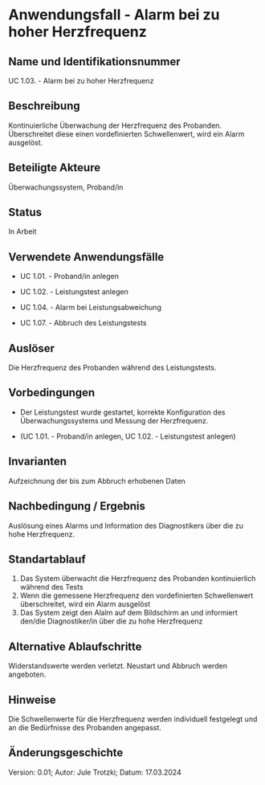 # Anwendungsfall - Alarm bei zu hoher Herzfrequenz
##  Name und Identifikationsnummer
UC 1.03. - Alarm bei zu hoher Herzfrequenz
## Beschreibung
Kontinuierliche Überwachung der Herzfrequenz des Probanden. Überschreitet diese einen vordefinierten Schwellenwert, wird ein Alarm ausgelöst.
## Beteiligte Akteure
Überwachungssystem, Proband/in
## Status 
In Arbeit
## Verwendete Anwendungsfälle
- UC 1.01. - Proband/in anlegen
* UC 1.02. - Leistungstest anlegen
+ UC 1.04. - Alarm bei Leistungsabweichung
- UC 1.07. - Abbruch des Leistungstests
## Auslöser
Die Herzfrequenz des Probanden während des Leistungstests.
## Vorbedingungen
- Der Leistungstest wurde gestartet, korrekte Konfiguration des Überwachungssystems und Messung der Herzfrequenz.
* (UC 1.01. - Proband/in anlegen, UC 1.02. - Leistungstest anlegen)
## Invarianten
Aufzeichnung der bis zum Abbruch erhobenen Daten
## Nachbedingung / Ergebnis
Auslösung eines Alarms und Information des Diagnostikers über die zu hohe Herzfrequenz.
## Standartablauf
1. Das System überwacht die Herzfrequenz des Probanden kontinuierlich während des Tests
2. Wenn die gemessene Herzfrequenz den vordefinierten Schwellenwert überschreitet, wird ein Alarm ausgelöst
3. Das System zeigt den Alalm auf dem Bildschirm an und informiert den/die Diagnostiker/in über die zu hohe Herzfrequenz
## Alternative Ablaufschritte
Widerstandswerte werden verletzt. Neustart und Abbruch werden angeboten.
## Hinweise
Die Schwellenwerte für die Herzfrequenz werden individuell festgelegt und an die Bedürfnisse des Probanden angepasst.
## Änderungsgeschichte
Version: 0.01; Autor: Jule Trotzki; Datum: 17.03.2024
